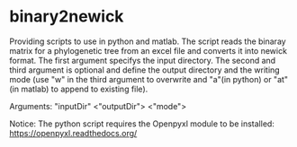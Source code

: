 # binary2newick
Providing scripts to use in python and matlab.
The script reads the binaray matrix for a phylogenetic tree from an excel file and converts it into newick format.
The first argument specifys the input directory. The second and third argument is optional and define the output directory
and the writing mode (use "w" in the third argument to overwrite and "a"(in python) or "at" (in matlab) to append to existing file).

Arguments: "inputDir" <"outputDir"> <"mode">

Notice:
The python script requires the Openpyxl module to be installed: https://openpyxl.readthedocs.org/
